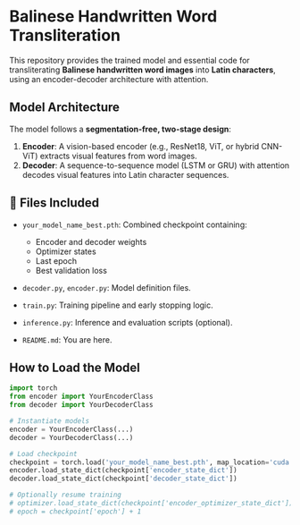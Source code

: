 # Balinese Handwritten Word Transliteration

This repository provides the trained model and essential code for transliterating **Balinese handwritten word images** into **Latin characters**, using an encoder-decoder architecture with attention.

##  Model Architecture

The model follows a **segmentation-free, two-stage design**:

1. **Encoder**: A vision-based encoder (e.g., ResNet18, ViT, or hybrid CNN-ViT) extracts visual features from word images.
2. **Decoder**: A sequence-to-sequence model (LSTM or GRU) with attention decodes visual features into Latin character sequences.

## 📁 Files Included

- `your_model_name_best.pth`: Combined checkpoint containing:
  - Encoder and decoder weights
  - Optimizer states
  - Last epoch
  - Best validation loss

- `decoder.py`, `encoder.py`: Model definition files.
- `train.py`: Training pipeline and early stopping logic.
- `inference.py`: Inference and evaluation scripts (optional).
- `README.md`: You are here.

## How to Load the Model

```python
import torch
from encoder import YourEncoderClass
from decoder import YourDecoderClass

# Instantiate models
encoder = YourEncoderClass(...)
decoder = YourDecoderClass(...)

# Load checkpoint
checkpoint = torch.load('your_model_name_best.pth', map_location='cuda' or 'cpu')
encoder.load_state_dict(checkpoint['encoder_state_dict'])
decoder.load_state_dict(checkpoint['decoder_state_dict'])

# Optionally resume training
# optimizer.load_state_dict(checkpoint['encoder_optimizer_state_dict'])
# epoch = checkpoint['epoch'] + 1
